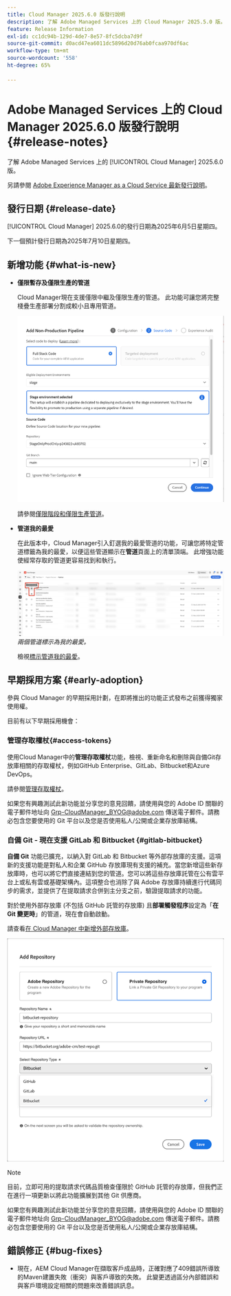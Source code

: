 ```yaml
---
title: Cloud Manager 2025.6.0 版發行說明
description: 了解 Adobe Managed Services 上的 Cloud Manager 2025.5.0 版。
feature: Release Information
exl-id: cc1dc94b-129d-4de7-8e57-8fc5dcba7d9f
source-git-commit: d0acd47ea6011dc5896d20d76ab0fcaa970df6ac
workflow-type: tm+mt
source-wordcount: '558'
ht-degree: 65%

---
```


# Adobe Managed Services 上的 Cloud Manager 2025.6.0 版發行說明 {#release-notes}

<!-- RELEASE WIKI  https://wiki.corp.adobe.com/display/DMSArchitecture/Cloud+Manager+2025.04.0+Release -->

了解 Adobe Managed Services 上的 [!UICONTROL Cloud Manager] 2025.6.0 版。

另請參閱 [Adobe Experience Manager as a Cloud Service 最新發行說明](https://experienceleague.adobe.com/zh-hant/docs/experience-manager-cloud-service/content/release-notes/home)。

## 發行日期 {#release-date}

[!UICONTROL Cloud Manager] 2025.6.0的發行日期為2025年6月5日星期四。

<!-- There are no significant new features or bug fixes in the May Cloud Manager release. -->

下一個預計發行日期為2025年7月10日星期四。

<!-- SAVE FOR FUTURE POSSIBLE USE There are no significant new features or bug fixes in the May Cloud Manager release. -->


## 新增功能 {#what-is-new}

* **僅限暫存及僅限生產的管道**

  Cloud Manager現在支援僅限中繼及僅限生產的管道。 此功能可讓您將完整棧疊生產部署分割成較小且專用管道。<!-- This feature went into GA from Early Adopter in the June 5, 2025 CM release -->

  ![已選取「完整棧疊程式碼」選項按鈕並選取「中繼」環境的「新增非生產管道」對話方塊](/help/release-notes/assets/add-non-production-pipeline.png)

  請參閱[僅限階段和僅限生產管道](/help/using/stage-prod-only.md)。

* **管道我的最愛**

  在此版本中，Cloud Manager引入釘選我的最愛管道的功能，可讓您將特定管道標籤為我的最愛，以便這些管道顯示在&#x200B;**管道**&#x200B;頁面上的清單頂端。 此增強功能使經常存取的管道更容易找到和執行。<!-- CMGR-68293 -->

  ![管道標示為我的最愛](/help/release-notes/assets/pipeline-favorites.png) *兩個管道標示為我的最愛。*

  檢視[標示管道我的最愛](/help/using/managing-pipelines.md#pipeline-favorites)。


## 早期採用方案 {#early-adoption}

參與 Cloud Manager 的早期採用計劃，在即將推出的功能正式發布之前獲得獨家使用權。

目前有以下早期採用機會：


### 管理存取權杖{#access-tokens}

使用Cloud Manager中的&#x200B;**管理存取權杖**&#x200B;功能，檢視、重新命名和刪除與自備Git存放庫相關的存取權杖，例如GitHub Enterprise、GitLab、Bitbucket和Azure DevOps。

請參閱[管理存取權杖](/help/managing-code/manage-access-tokens.md)。

如果您有興趣測試此新功能並分享您的意見回饋，請使用與您的 Adobe ID 關聯的電子郵件地址向 [Grp-CloudManager_BYOG@adobe.com](mailto:Grp-CloudManager_BYOG@adobe.com) 傳送電子郵件。請務必包含您要使用的 Git 平台以及您是否使用私人/公開或企業存放庫結構。


### 自備 Git - 現在支援 GitLab 和 Bitbucket {#gitlab-bitbucket}

**自備 Git** 功能已擴充，以納入對 GitLab 和 Bitbucket 等外部存放庫的支援。這項新的支援功能是對私人和企業 GitHub 存放庫現有支援的補充。當您新增這些新存放庫時，也可以將它們直接連結到您的管道。您可以將這些存放庫託管在公有雲平台上或私有雲或基礎架構內。這項整合也消除了與 Adobe 存放庫持續進行代碼同步的需求，並提供了在提取請求合併到主分支之前，驗證提取請求的功能。

對於使用外部存放庫 (不包括 GitHub 託管的存放庫) 且&#x200B;**部署觸發程序**&#x200B;設定為「**在 Git 變更時**」的管道，現在會自動啟動。

請查看[在 Cloud Manager 中新增外部存放庫](/help/managing-code/external-repositories.md)。

![新增存放庫對話框](/help/release-notes/assets/repositories-add-release-notes.png)

>[!NOTE]
>
>目前，立即可用的提取請求代碼品質檢查僅限於 GitHub 託管的存放庫，但我們正在進行一項更新以將此功能擴展到其他 Git 供應商。

如果您有興趣測試此新功能並分享您的意見回饋，請使用與您的 Adobe ID 關聯的電子郵件地址向 [Grp-CloudManager_BYOG@adobe.com](mailto:Grp-CloudManager_BYOG@adobe.com) 傳送電子郵件。請務必包含您要使用的 Git 平台以及您是否使用私人/公開或企業存放庫結構。


## 錯誤修正 {#bug-fixes}

* 現在，AEM Cloud Manager在擷取客戶成品時，正確對應了409錯誤所導致的Maven建置失敗（衝突）與客戶導致的失敗。 此變更透過區分內部錯誤和與客戶環境設定相關的問題來改善錯誤訊息。<!-- CMGR-66673 -->

<!--
Known Issues {#known-issues}

* A -->
